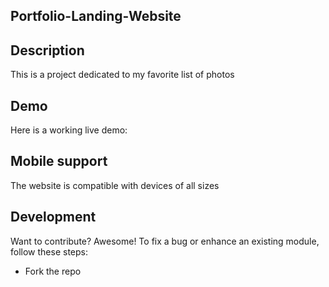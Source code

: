 ## Portfolio-Landing-Website
## Description
This is a  project dedicated to my favorite list of photos
## Demo
Here is a working live demo: 

## Mobile support
The  website is compatible with devices of all sizes 
## Development
Want to contribute? Awesome!
To fix a bug or enhance an existing module, follow these steps:
- Fork the repo

